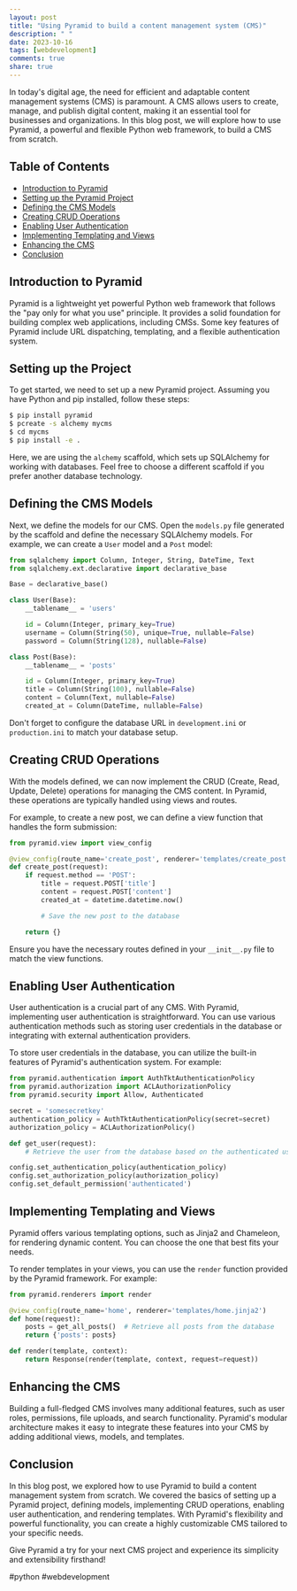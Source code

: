 ```yaml
---
layout: post
title: "Using Pyramid to build a content management system (CMS)"
description: " "
date: 2023-10-16
tags: [webdevelopment]
comments: true
share: true
---
```


In today's digital age, the need for efficient and adaptable content management systems (CMS) is paramount. A CMS allows users to create, manage, and publish digital content, making it an essential tool for businesses and organizations. In this blog post, we will explore how to use Pyramid, a powerful and flexible Python web framework, to build a CMS from scratch.

## Table of Contents
- [Introduction to Pyramid](#introduction-to-pyramid)
- [Setting up the Pyramid Project](#setting-up-the-project)
- [Defining the CMS Models](#defining-the-cms-models)
- [Creating CRUD Operations](#creating-crud-operations)
- [Enabling User Authentication](#enabling-user-authentication)
- [Implementing Templating and Views](#implementing-templating-and-views)
- [Enhancing the CMS](#enhancing-the-cms)
- [Conclusion](#conclusion)

## Introduction to Pyramid

Pyramid is a lightweight yet powerful Python web framework that follows the "pay only for what you use" principle. It provides a solid foundation for building complex web applications, including CMSs. Some key features of Pyramid include URL dispatching, templating, and a flexible authentication system.

## Setting up the Project

To get started, we need to set up a new Pyramid project. Assuming you have Python and pip installed, follow these steps:

```bash
$ pip install pyramid
$ pcreate -s alchemy mycms
$ cd mycms
$ pip install -e .
```

Here, we are using the `alchemy` scaffold, which sets up SQLAlchemy for working with databases. Feel free to choose a different scaffold if you prefer another database technology.

## Defining the CMS Models

Next, we define the models for our CMS. Open the `models.py` file generated by the scaffold and define the necessary SQLAlchemy models. For example, we can create a `User` model and a `Post` model:

```python
from sqlalchemy import Column, Integer, String, DateTime, Text
from sqlalchemy.ext.declarative import declarative_base

Base = declarative_base()

class User(Base):
    __tablename__ = 'users'

    id = Column(Integer, primary_key=True)
    username = Column(String(50), unique=True, nullable=False)
    password = Column(String(128), nullable=False)

class Post(Base):
    __tablename__ = 'posts'

    id = Column(Integer, primary_key=True)
    title = Column(String(100), nullable=False)
    content = Column(Text, nullable=False)
    created_at = Column(DateTime, nullable=False)
```

Don't forget to configure the database URL in `development.ini` or `production.ini` to match your database setup.

## Creating CRUD Operations

With the models defined, we can now implement the CRUD (Create, Read, Update, Delete) operations for managing the CMS content. In Pyramid, these operations are typically handled using views and routes.

For example, to create a new post, we can define a view function that handles the form submission:

```python
from pyramid.view import view_config

@view_config(route_name='create_post', renderer='templates/create_post.jinja2')
def create_post(request):
    if request.method == 'POST':
        title = request.POST['title']
        content = request.POST['content']
        created_at = datetime.datetime.now()

        # Save the new post to the database

    return {}
```

Ensure you have the necessary routes defined in your `__init__.py` file to match the view functions.

## Enabling User Authentication

User authentication is a crucial part of any CMS. With Pyramid, implementing user authentication is straightforward. You can use various authentication methods such as storing user credentials in the database or integrating with external authentication providers.

To store user credentials in the database, you can utilize the built-in features of Pyramid's authentication system. For example:

```python
from pyramid.authentication import AuthTktAuthenticationPolicy
from pyramid.authorization import ACLAuthorizationPolicy
from pyramid.security import Allow, Authenticated

secret = 'somesecretkey'
authentication_policy = AuthTktAuthenticationPolicy(secret=secret)
authorization_policy = ACLAuthorizationPolicy()

def get_user(request):
    # Retrieve the user from the database based on the authenticated user ID

config.set_authentication_policy(authentication_policy)
config.set_authorization_policy(authorization_policy)
config.set_default_permission('authenticated')

```

## Implementing Templating and Views

Pyramid offers various templating options, such as Jinja2 and Chameleon, for rendering dynamic content. You can choose the one that best fits your needs.

To render templates in your views, you can use the `render` function provided by the Pyramid framework. For example:

```python
from pyramid.renderers import render

@view_config(route_name='home', renderer='templates/home.jinja2')
def home(request):
    posts = get_all_posts()  # Retrieve all posts from the database
    return {'posts': posts}

def render(template, context):
    return Response(render(template, context, request=request))

```

## Enhancing the CMS

Building a full-fledged CMS involves many additional features, such as user roles, permissions, file uploads, and search functionality. Pyramid's modular architecture makes it easy to integrate these features into your CMS by adding additional views, models, and templates.

## Conclusion

In this blog post, we explored how to use Pyramid to build a content management system from scratch. We covered the basics of setting up a Pyramid project, defining models, implementing CRUD operations, enabling user authentication, and rendering templates. With Pyramid's flexibility and powerful functionality, you can create a highly customizable CMS tailored to your specific needs.

Give Pyramid a try for your next CMS project and experience its simplicity and extensibility firsthand!

\#python #webdevelopment